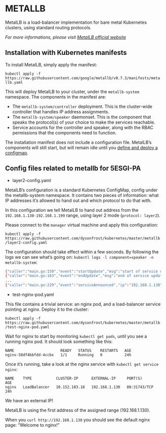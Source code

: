 # METALLB
MetalLB is a load-balancer implementation for bare metal Kubernetes clusters, using standard routing protocols.

*For more informations, please visit [MetalLB official website](https://metallb.universe.tf/)*

## Installation with Kubernetes manifests

To install MetalLB, simply apply the manifest:

`kubectl apply -f https://raw.githubusercontent.com/google/metallb/v0.7.3/manifests/metallb.yaml`

This will deploy MetalLB to your cluster, under the `metallb-system` namespace. The components in the manifest are:

- The `metallb-system/controller` deployment. This is the cluster-wide controller that handles IP address assignments.
- The `metallb-system/speaker` daemonset. This is the component that speaks the protocol(s) of your choice to make the services reachable.
- Service accounts for the controller and speaker, along with the RBAC permissions that the components need to function.

The installation manifest does not include a configuration file. MetalLB’s components will still start, but will remain idle until you [define and deploy a configmap](#config-files-related-to-metallb-for-5esgi-pa).

## Config files related to metallb for 5ESGI-PA

- layer2-config.yaml

MetalLB’s configuration is a standard Kubernetes ConfigMap, config under the metallb-system namespace. It contains two pieces of information: what IP addresses it’s allowed to hand out and which protocol to do that with.

In this configuration we tell MetalLB to hand out address from the `192.168.1.130-192.168.1.199` range, using layer 2 mode (`protocol: layer2`). 

Please connect to the `manager` virtual machine and apply this configuration:

`kubectl apply -f https://raw.githubusercontent.com/dysonfrost/kubernetes/master/metallb/layer2-config.yaml`

The configuration should take effect within a few seconds. By following the logs we can see what’s going on: `kubectl logs -l component=speaker -n metallb-system`:

```sh
{"caller":"main.go:159","event":"startUpdate","msg":"start of service update","service":"kube-system/metrics-server","ts":"2019-05-26T14:45:23.927962858Z"}
{"caller":"main.go:163","event":"endUpdate","msg":"end of service update","service":"kube-system/metrics-server","ts":"2019-05-26T14:45:23.927977795Z"}
...
{"caller":"main.go:229","event":"serviceAnnounced","ip":"192.168.1.130","msg":"service has IP, announcing","pool":"my-ip-space","protocol":"layer2","service":"default/nginx","ts":"2019-05-26T14:45:26.805510675Z"}
```
- test-nginx-pod.yaml

This file contains a trivial service: an nginx pod, and a load-balancer service pointing at nginx. Deploy it to the cluster:

`kubectl apply -f https://raw.githubusercontent.com/dysonfrost/kubernetes/master/metallb/test-nginx-pod.yaml`

Wait for nginx to start by monitoring `kubectl get pods`, until you see a running nginx pod. It should look something like this:

```
NAME                     READY   STATUS    RESTARTS   AGE
nginx-58df4bbfdd-4ccbx   1/1     Running   0          24h
```

Once it’s running, take a look at the nginx service with `kubectl get service nginx`:
```shell
NAME    TYPE           CLUSTER-IP      EXTERNAL-IP     PORT(S)        AGE
nginx   LoadBalancer   10.152.183.18   192.168.1.130   80:31743/TCP   24h
```
We have an external IP! 

MetalLB is using the first address of the assigned range (192.168.1.130).

When you `curl http://192.168.1.130` you should see the default nginx page: “Welcome to nginx!”




